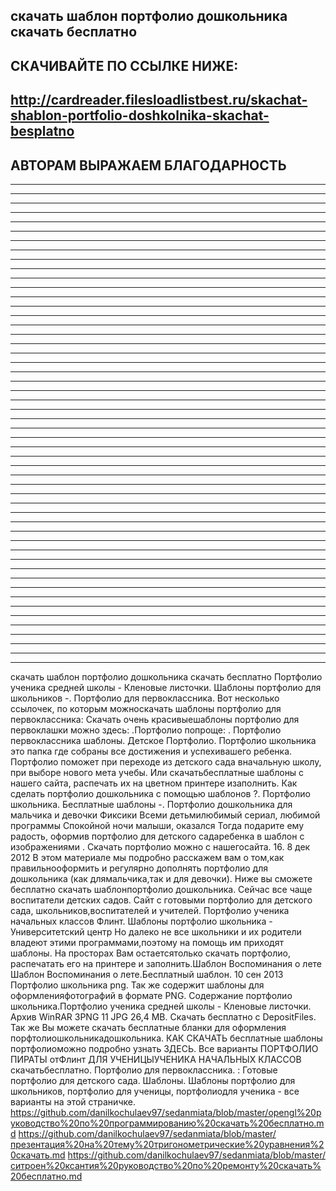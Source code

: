 скачать шаблон портфолио дошкольника скачать бесплатно
--------------------------------------------------
СКАЧИВАЙТЕ ПО ССЫЛКЕ НИЖЕ:
--------------------------------------------------
http://cardreader.filesloadlistbest.ru/skachat-shablon-portfolio-doshkolnika-skachat-besplatno
--------------------------------------------------
АВТОРАМ ВЫРАЖАЕМ БЛАГОДАРНОСТЬ
--------------------------------------------------
--------------------------------------------------
--------------------------------------------------
--------------------------------------------------
--------------------------------------------------
--------------------------------------------------
--------------------------------------------------
--------------------------------------------------
--------------------------------------------------
--------------------------------------------------
--------------------------------------------------
--------------------------------------------------
--------------------------------------------------
--------------------------------------------------
--------------------------------------------------
--------------------------------------------------
--------------------------------------------------
--------------------------------------------------
--------------------------------------------------
--------------------------------------------------
--------------------------------------------------
--------------------------------------------------
--------------------------------------------------
--------------------------------------------------
--------------------------------------------------
--------------------------------------------------
--------------------------------------------------
--------------------------------------------------
--------------------------------------------------
--------------------------------------------------
--------------------------------------------------
--------------------------------------------------
--------------------------------------------------
--------------------------------------------------
--------------------------------------------------
--------------------------------------------------
--------------------------------------------------
--------------------------------------------------
--------------------------------------------------
--------------------------------------------------
--------------------------------------------------
--------------------------------------------------
--------------------------------------------------
--------------------------------------------------
--------------------------------------------------
--------------------------------------------------
--------------------------------------------------
--------------------------------------------------
--------------------------------------------------
--------------------------------------------------
--------------------------------------------------
--------------------------------------------------
--------------------------------------------------
скачать шаблон портфолио дошкольника скачать бесплатно Портфолио ученика средней школы - Кленовые листочки. Шаблоны портфолио для школьников -. Портфолио для первоклассника. Вот несколько ссылочек, по которым можноскачать шаблоны портфолио для первоклассника: Скачать очень красивыешаблоны портфолио для первоклашки можно здесь: .Портфолио попроще: . Портфолио первоклассника шаблоны. Детское Портфолио. Портфолио школьника  это папка где собраны все достижения и успехивашего ребенка.  Портфолио поможет при переходе из детского сада вначальную школу, при выборе нового мета учебы.  Или скачатьбесплатные шаблоны с нашего сайта, распечать их на цветном принтере изаполнить. Как сделать портфолио дошкольника с помощью шаблонов ?. Портфолио школьника. Бесплатные шаблоны  -. Портфолио дошкольника для мальчика и девочки Фиксики Всеми детьмилюбимый сериал, любимой программы Спокойной ночи малыши, оказался Тогда подарите ему радость, оформив портфолио для детского садаребенка в шаблон с изображениями .  Скачать портфолио можно с нашегосайта. 16. 8 дек 2012  В этом материале мы подробно расскажем вам о том,как правильнооформить и регулярно дополнять портфолио для дошкольника (как длямальчика,так и для девочки). Ниже вы сможете бесплатно скачать шаблонпортфолио дошкольника. Сейчас все чаще воспитатели детских садов. Сайт с готовыми портфолио для детского сада, школьников,воспитателей и учителей. Портфолио ученика начальных классов  Флинт. Шаблоны портфолио школьника - Университетский центр
Но далеко не все школьники и их родители владеют этими программами,поэтому на помощь им приходят шаблоны. На просторах  Вам остаетсятолько скачать портфолио, распечатать его на принтере и заполнить.Шаблон Воспоминания о лете  Шаблон Воспоминания о лете.Бесплатный шаблон. 10 сен 2013  Портфолио школьника png. Так же содержит шаблоны для оформленияфотографий в формате PNG. Содержание портфолио школьника.Портфолио ученика средней школы - Кленовые листочки. Архив WinRAR 3PNG  11 JPG 26,4 MB. Скачать бесплатно с DepositFiles. Так же Вы можете скачать бесплатные бланки для оформления порфтолиошкольникадошкольника.  КАК СКАЧАТЬ бесплатные шаблоны портфолиоможно подробно узнать ЗДЕСЬ. Все варианты  ПОРТФОЛИО ПИРАТЫ отФлинт ДЛЯ УЧЕНИЦЫУЧЕНИКА НАЧАЛЬНЫХ КЛАССОВ скачатьбесплатно. Портфолио для первоклассника. : Готовые портфолио для детского сада. Шаблоны. Шаблоны портфолио для школьников, портфолио для ученицы, портфолиодля ученика - все варианты на этой страничке.
https://github.com/danilkochulaev97/sedanmiata/blob/master/opengl%20руководство%20по%20программированию%20скачать%20бесплатно.md
https://github.com/danilkochulaev97/sedanmiata/blob/master/презентация%20на%20тему%20тригонометрические%20уравнения%20скачать.md
https://github.com/danilkochulaev97/sedanmiata/blob/master/ситроен%20ксантия%20руководство%20по%20ремонту%20скачать%20бесплатно.md